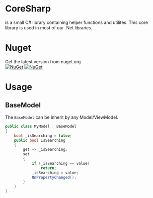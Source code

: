 # CoreSharp
is a small C# library containing helper functions and utilites.
This core library is used in most of our .Net libraries.

# Nuget
Get the latest version from nuget.org<br>
[![NuGet](https://img.shields.io/nuget/v/RCoreSharp.svg?style=flat-square&label=nuget)](https://www.nuget.org/packages/RCoreSharp/)
[![NuGet](https://img.shields.io/nuget/dt/RCoreSharp.svg)](https://www.nuget.org/packages/RCoreSharp)

# Usage


## BaseModel
The `BaseModel` can be inherit by any Model/ViewModel.

```cs
public class MyModel : BaseModel
{
    bool _isSearching = false;
    public bool IsSearching
    {
        get => _isSearching;
        set
        {
            if (_isSearching == value)
                return;
            _isSearching = value;
            OnPropertyChanged();
        }
    }
}
```

